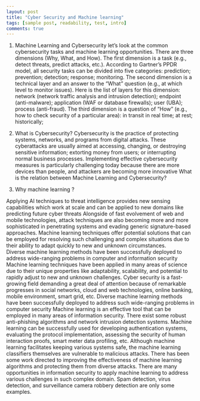 ```yaml
---
layout: post
title: "Cyber Security and Machine learning"
tags: [sample post, readability, test, intro]
comments: true
---
```


1. Machine Learning and Cybersecurity
 let’s look at the common cybersecurity tasks and machine learning opportunities. There are three dimensions (Why, What, and How).
The first dimension is a task (e.g., detect threats, predict attacks, etc.). According to Gartner’s PPDR model, all security tasks can be divided into five categories:
prediction;
prevention;
detection;
response;
monitoring.
The second dimension is a technical layer and an answer to the “What” question (e.g., at which level to monitor issues). Here is the list of layers for this dimension:
network (network traffic analysis and intrusion detection);
endpoint (anti-malware);
application (WAF or database firewalls);
user (UBA);
process (anti-fraud).
The third dimension is a question of “How” (e.g., how to check security of a particular area):
in transit in real time;
at rest;
historically;


2. What is Cybersecurity?
Cybersecurity is the practice of protecting systems, networks, and programs from digital attacks.
These cyberattacks are usually aimed at accessing, changing, or destroying sensitive information; extorting money from users; or interrupting normal business processes.
Implementing effective cybersecurity measures is particularly challenging today because there are more devices than people, and attackers are becoming more innovative
What is the relation between Machine Learning and Cybersecurity?

3. Why machine learning ?

Applying AI
techniques to threat intelligence provides new sensing
capabilities which work at scale and can be applied to
new domains like predicting future cyber threats
Alongside  of  fast  evolvement  of  web  and  mobile technologies,  attack  techniques  are  also  becoming  more and more sophisticated in penetrating systems and evading generic  signature-based  approaches.  Machine  learning techniques offer  potential solutions that can  be employed for resolving such challenging and complex situations due to  their  ability  to  adapt  quickly  to  new  and  unknown circumstances.  
Diverse  machine  learning  methods  have been  successfully  deployed  to  address  wide-ranging problems in computer and information security
Machine learning techniques have been applied in many areas of science due to their unique properties like adaptability, scalability, and potential to rapidly adjust to new and unknown challenges. 
Cyber security is a fast-growing field demanding a great deal of attention because of remarkable progresses in social networks, cloud and web technologies, online banking, mobile environment, smart grid, etc.
Diverse machine learning methods have been successfully deployed to address such wide-ranging problems in computer security
Machine  learning  is  an  effective  tool  that  can  be employed  in  many  areas  of  information  security.  There exist  some  robust  anti-phishing  algorithms  and  network intrusion  detection  systems.  Machine  learning  can  be successfully  used  for  developing  authentication  systems, evaluating  the  protocol  implementation,  assessing  the security  of  human  interaction  proofs,  smart  meter  data profiling,  etc.  Although  machine  learning  facilitates keeping  various  systems  safe,  the  machine  learning classifiers themselves are  vulnerable to malicious attacks. There  has  been  some  work  directed  to  improving  the effectiveness  of  machine  learning  algorithms  and protecting  them  from  diverse  attacks.
There  are  many opportunities  in  information  security  to  apply  machine learning  to  address  various  challenges  in  such  complex domain. Spam detection, virus detection,  and surveillance camera robbery detection are only some examples.
